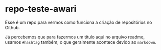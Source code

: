 # repo-teste-awari

Esse é um repo para vermos como funciona a criação de repositórios no Github.

Já percebemos que para fazermos um título aqui no arquivo readme, usamos `#hashtag` também; o que geralmente acontece devido ao `markdown`.
